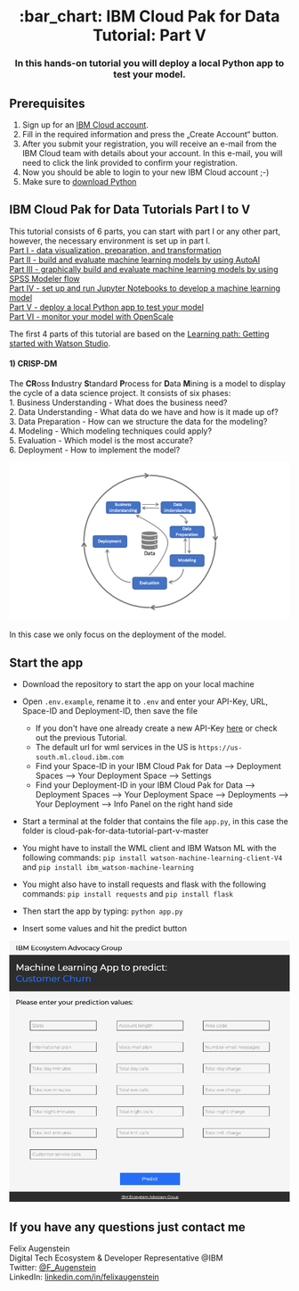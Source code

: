 <h1 align="center" style="border-bottom: none;">:bar_chart: IBM Cloud Pak for Data Tutorial: Part V</h1>
<h3 align="center">In this hands-on tutorial you will deploy a local Python app to test your model.</h3>

## Prerequisites

1. Sign up for an [IBM Cloud account](https://cloud.ibm.com/registration).
2. Fill in the required information and press the „Create Account“ button.
3. After you submit your registration, you will receive an e-mail from the IBM Cloud team with details about your account. In this e-mail, you will need to click the link provided to confirm your registration.
4. Now you should be able to login to your new IBM Cloud account ;-)
5. Make sure to [download Python](https://www.python.org/downloads/)

## IBM Cloud Pak for Data Tutorials Part I to V

This tutorial consists of 6 parts, you can start with part I or any other part, however, the necessary environment is set up in part I.<br>
[Part I - data visualization, preparation, and transformation](https://github.com/FelixAugenstein/cloud-pak-for-data-tutorial)<br>
[Part II - build and evaluate machine learning models by using AutoAI](https://github.com/FelixAugenstein/cloud-pak-for-data-tutorial-part-ii)<br>
[Part III - graphically build and evaluate machine learning models by using SPSS Modeler flow](https://github.com/FelixAugenstein/cloud-pak-for-data-tutorial-part-iii)<br>
[Part IV - set up and run Jupyter Notebooks to develop a machine learning model](https://github.com/FelixAugenstein/cloud-pak-for-data-tutorial-part-iv)<br>
[Part V - deploy a local Python app to test your model](https://github.com/FelixAugenstein/cloud-pak-for-data-tutorial-part-v)<br>
[Part VI - monitor your model with OpenScale](https://github.com/FelixAugenstein/cloud-pak-for-data-tutorial-part-vi)

The first 4 parts of this tutorial are based on the [Learning path: Getting started with Watson Studio](https://developer.ibm.com/series/learning-path-watson-studio/).

<h4>1) CRISP-DM</h4>
The <b>CR</b>oss <b>I</b>ndustry <b>S</b>tandard <b>P</b>rocess for <b>D</b>ata <b>M</b>ining is a model to display the cycle of a data science project. It consists of six phases:<br />
1. Business Understanding - What does the business need?<br />
2. Data Understanding - What data do we have and how is it made up of?<br />
3. Data Preparation - How can we structure the data for the modeling?<br />
4. Modeling - Which modeling techniques could apply?<br />
5. Evaluation - Which model is the most accurate?<br />
6. Deployment - How to implement the model?<br />

![CRISP DM](readme_images/crisp_dm.png)

In this case we only focus on the deployment of the model. 

## Start the app

- Download the repository to start the app on your local machine
- Open `.env.example`, rename it to `.env` and enter your API-Key, URL, Space-ID and Deployment-ID, then save the file
  * If you don't have one already create a new API-Key [here](https://cloud.ibm.com/iam/apikeys) or check out the previous Tutorial.
  * The default url for wml services in the US is `https://us-south.ml.cloud.ibm.com`
  * Find your Space-ID in your IBM Cloud Pak for Data --> Deployment Spaces --> Your Deployment Space --> Settings
  * Find your Deployment-ID in your IBM Cloud Pak for Data --> Deployment Spaces --> Your Deployment Space --> Deployments --> Your Deployment --> Info Panel on the right hand side

- Start a terminal at the folder that contains the file `app.py`, in this case the folder is cloud-pak-for-data-tutorial-part-v-master
- You might have to install the WML client and IBM Watson ML with the following commands: `pip install watson-machine-learning-client-V4` and 
`pip install ibm_watson-machine-learning`
- You might also have to install requests and flask with the following commands: `pip install requests` and `pip install flask`
- Then start the app by typing: `python app.py`
- Insert some values and hit the predict button

![Python App](readme_images/python_app.png)

## If you have any questions just contact me
Felix Augenstein<br>
Digital Tech Ecosystem & Developer Representative @IBM<br>
Twitter: [@F_Augenstein](https://twitter.com/F_Augenstein)<br>
LinkedIn: [linkedin.com/in/felixaugenstein](https://www.linkedin.com/in/felixaugenstein/)
